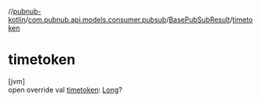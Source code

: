 //[pubnub-kotlin](../../../index.md)/[com.pubnub.api.models.consumer.pubsub](../index.md)/[BasePubSubResult](index.md)/[timetoken](timetoken.md)

# timetoken

[jvm]\
open override val [timetoken](timetoken.md): [Long](https://kotlinlang.org/api/latest/jvm/stdlib/kotlin/-long/index.html)?
